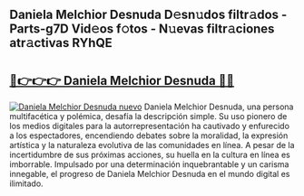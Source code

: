 ## Daniela Melchior Desnuda D𝚎sn𝚞dos filtr𝚊dos - Parts-g7D Vid𝚎os f𝚘tos - N𝚞evas filtr𝚊ciones atr𝚊ctivas RYhQE

# <h2><a href="http://mbar3es.tromn.icu/?c=Daniela+Melchior+Desnuda">🔗👉👉👉 Daniela Melchior Desnuda 🔗🔗</a></h2>

[![Daniela Melchior Desnuda nuevo](https://i.imgur.com/pEAQMta.gif)](http://mbar3es.tromn.icu/?c=Daniela+Melchior+Desnuda)
Daniela Melchior Desnuda, una persona multifacética y polémica, desafía la descripción simple. Su uso pionero de los medios digitales para la autorrepresentación ha cautivado y enfurecido a los espectadores, encendiendo debates sobre la moralidad, la expresión artística y la naturaleza evolutiva de las comunidades en línea. A pesar de la incertidumbre de sus próximas acciones, su huella en la cultura en línea es imborrable. Impulsado por una determinación inquebrantable y un carisma innegable, el progreso de Daniela Melchior Desnuda en el mundo digital es ilimitado.
